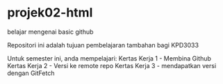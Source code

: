 # projek02-html
belajar mengenai basic github

Repositori ini adalah tujuan pembelajaran tambahan bagi KPD3033

Untuk semester ini, anda mempelajari:
Kertas Kerja 1 - Membina Github
Kertas Kerja 2 - Versi ke remote repo
Kertas Kerja 3 - mendapatkan versi dengan GitFetch
